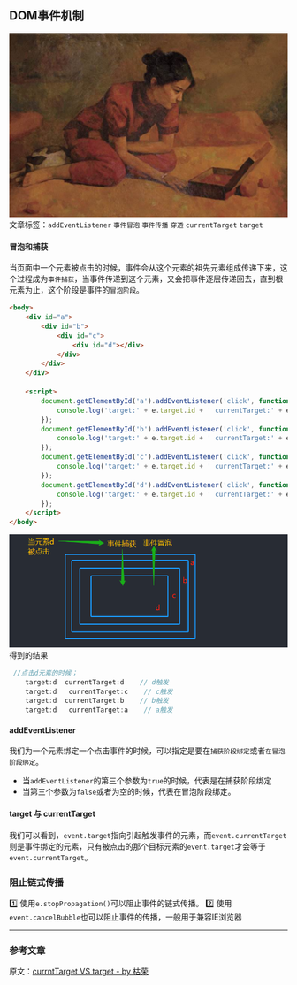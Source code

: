 ## DOM事件机制
![](/blog_assets/event_bubble_cover.png)
文章标签：`addEventListener` `事件冒泡` `事件传播` `穿透` `currentTarget` `target`

#### 冒泡和捕获
当页面中一个元素被点击的时候，事件会从这个元素的祖先元素组成传递下来，这个过程成为`事件捕获`，当事件传递到这个元素，又会把事件逐层传递回去，直到根元素为止，这个阶段是事件的`冒泡阶段`。

```html
<body>
    <div id="a">
        <div id="b">
            <div id="c">
                <div id="d"></div>
            </div>
        </div>
    </div>
    
    <script>
        document.getElementById('a').addEventListener('click', function ( e ) {
            console.log('target:' + e.target.id + ' currentTarget:' + e.currentTarget.id);
        });
        document.getElementById('b').addEventListener('click', function ( e ) {
            console.log('target:' + e.target.id + ' currentTarget:' + e.currentTarget.id);
        });
        document.getElementById('c').addEventListener('click', function ( e ) {
            console.log('target:' + e.target.id + ' currentTarget:' + e.currentTarget.id);
        });
        document.getElementById('d').addEventListener('click', function ( e ) {
            console.log('target:' + e.target.id + ' currentTarget:' + e.currentTarget.id);
        });
    </script>
</body>
```
![事件冒泡](../blog_assets/eventBubble.png)
得到的结果
```js
 //点击d元素的时候；
    target:d  currentTarget:d    // d触发
    target:d   currentTarget:c    // c触发
    target:d  currentTarget:b    // b触发
    target:d   currentTarget:a    // a触发
```

#### addEventListener
我们为一个元素绑定一个点击事件的时候，可以指定是要在`捕获阶段绑定`或者`在冒泡阶段绑定`。 
* 当`addEventListener`的第三个参数为`true`的时候，代表是在捕获阶段绑定
* 当第三个参数为`false`或者为空的时候，代表在冒泡阶段绑定。

#### target 与 currentTarget
我们可以看到，`event.target`指向引起触发事件的元素，而`event.currentTarget`则是事件绑定的元素，只有被点击的那个目标元素的`event.target`才会等于`event.currentTarget`。

### 阻止链式传播
1️⃣ 使用`e.stopPropagation()`可以阻止事件的链式传播。 
2️⃣ 使用 `event.cancelBubble`也可以阻止事件的传播，一般用于兼容IE浏览器  


___
### 参考文章
原文：[currntTarget VS target - by 枯荣](https://juejin.im/post/5a64541bf265da3e2d338862)